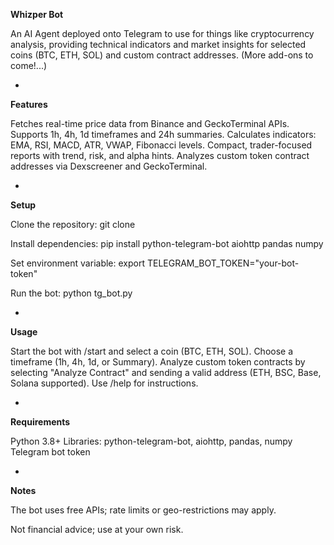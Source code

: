 **Whizper Bot**

An AI Agent deployed onto Telegram to use for things like cryptocurrency analysis, providing technical indicators and market insights for selected coins (BTC, ETH, SOL) and custom contract addresses.
(More add-ons to come!...)

-

**Features**

Fetches real-time price data from Binance and GeckoTerminal APIs.
Supports 1h, 4h, 1d timeframes and 24h summaries.
Calculates indicators: EMA, RSI, MACD, ATR, VWAP, Fibonacci levels.
Compact, trader-focused reports with trend, risk, and alpha hints.
Analyzes custom token contract addresses via Dexscreener and GeckoTerminal.

-

**Setup**

Clone the repository:
git clone <repository-url>

Install dependencies:
pip install python-telegram-bot aiohttp pandas numpy

Set environment variable:
export TELEGRAM_BOT_TOKEN="your-bot-token"

Run the bot:
python tg_bot.py

-

**Usage**

Start the bot with /start and select a coin (BTC, ETH, SOL).
Choose a timeframe (1h, 4h, 1d, or Summary).
Analyze custom token contracts by selecting "Analyze Contract" and sending a valid address (ETH, BSC, Base, Solana supported).
Use /help for instructions.

-

**Requirements**

Python 3.8+
Libraries: python-telegram-bot, aiohttp, pandas, numpy
Telegram bot token

-

**Notes**

The bot uses free APIs; rate limits or geo-restrictions may apply.



Not financial advice; use at your own risk.
